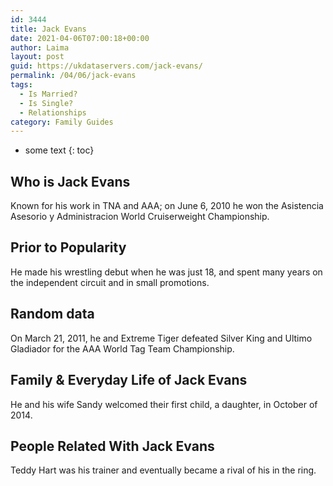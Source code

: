 ```yaml
---
id: 3444
title: Jack Evans
date: 2021-04-06T07:00:18+00:00
author: Laima
layout: post
guid: https://ukdataservers.com/jack-evans/
permalink: /04/06/jack-evans
tags:
  - Is Married?
  - Is Single?
  - Relationships
category: Family Guides
---
```


* some text
{: toc}


## Who is Jack Evans
                  
                  
                  
Known for his work in TNA and AAA; on June 6, 2010 he won the Asistencia Asesorio y Administracion World Cruiserweight Championship.
                  
              
            
              
            
                
                
                
## Prior to Popularity
                  
                  
                  
He made his wrestling debut when he was just 18, and spent many years on the independent circuit and in small promotions.
                  
              
            
              
            
                
                
                
## Random data
                  
                  
                  
On March 21, 2011, he and Extreme Tiger defeated Silver King and Ultimo Gladiador for the AAA World Tag Team Championship.
                  
              
            
              
            
                
                
                
## Family & Everyday Life of Jack Evans
                  
                  
                  
He and his wife Sandy welcomed their first child, a daughter, in October of 2014.
                  
              
            
              
            
                
                
                
## People Related With Jack Evans
                  
                  
                  
Teddy Hart was his trainer and eventually became a rival of his in the ring.
                  
              
            
              
            
                
              
            
              
              
            
            
              
            
          
          
          